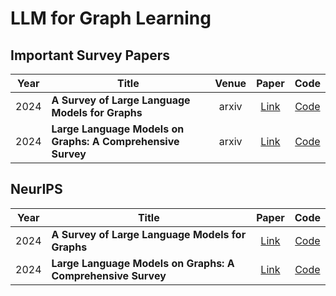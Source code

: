 #  LLM for Graph Learning



## Important Survey Papers

| Year | Title                                                       | Venue |                            Paper                             | Code                                                                        |
| ---- | ------------------------------------------------------------| :---: | :----------------------------------------------------------: | :-------------------------------------------------------------------------: |
| 2024 | **A Survey of Large Language Models for Graphs**            | arxiv | [Link](https://arxiv.org/pdf/2405.08011)                     | [Code](https://github.com/HKUDS/Awesome-LLM4Graph-Papers)                   |
| 2024 | **Large Language Models on Graphs: A Comprehensive Survey** | arxiv | [Link](https://arxiv.org/abs/2312.02783)                     | [Code](https://github.com/PeterGriffinJin/Awesome-Language-Model-on-Graphs) |

## NeurIPS
| Year | Title                                                       |                            Paper                             | Code                                                                        |
| ---- | ------------------------------------------------------------| :----------------------------------------------------------: | :-------------------------------------------------------------------------: |
| 2024 | **A Survey of Large Language Models for Graphs**            | [Link](https://arxiv.org/pdf/2405.08011)                     | [Code](https://github.com/HKUDS/Awesome-LLM4Graph-Papers)                   |
| 2024 | **Large Language Models on Graphs: A Comprehensive Survey** | [Link](https://arxiv.org/abs/2312.02783)                     | [Code](https://github.com/PeterGriffinJin/Awesome-Language-Model-on-Graphs) |

